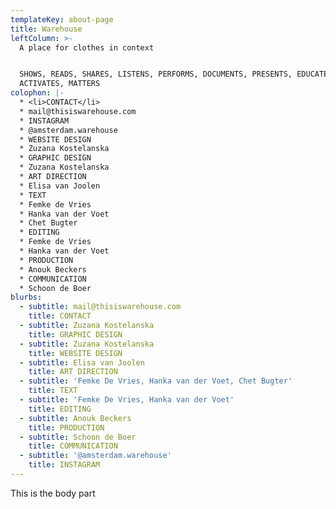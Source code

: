 ```yaml
---
templateKey: about-page
title: Warehouse
leftColumn: >-
  A place for clothes in context


  SHOWS, READS, SHARES, LISTENS, PERFORMS, DOCUMENTS, PRESENTS, EDUCATES,
  ACTIVATES, MATTERS
colophon: |-
  * <li>CONTACT</li>
  * mail@thisiswarehouse.com
  * INSTAGRAM
  * @amsterdam.warehouse
  * WEBSITE DESIGN
  * Zuzana Kostelanska
  * GRAPHIC DESIGN
  * Zuzana Kostelanska
  * ART DIRECTION
  * Elisa van Joolen
  * TEXT
  * Femke de Vries
  * Hanka van der Voet
  * Chet Bugter
  * EDITING
  * Femke de Vries
  * Hanka van der Voet
  * PRODUCTION
  * Anouk Beckers
  * COMMUNICATION
  * Schoon de Boer
blurbs:
  - subtitle: mail@thisiswarehouse.com
    title: CONTACT
  - subtitle: Zuzana Kostelanska
    title: GRAPHIC DESIGN
  - subtitle: Zuzana Kostelanska
    title: WEBSITE DESIGN
  - subtitle: Elisa van Joolen
    title: ART DIRECTION
  - subtitle: 'Femke De Vries, Hanka van der Voet, Chet Bugter'
    title: TEXT
  - subtitle: 'Femke De Vries, Hanka van der Voet'
    title: EDITING
  - subtitle: Anouk Beckers
    title: PRODUCTION
  - subtitle: Schoon de Boer
    title: COMMUNICATION
  - subtitle: '@amsterdam.warehouse'
    title: INSTAGRAM
---
```

This is the body part
